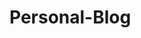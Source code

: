 # Personal-Blog


<!-- the purppose of this code is to present th functionality of jabascript and utilizing it to create new aspects of the file in real time. This website usese local storage to create a blog post. It also is able to toggle between light and dark mode, which modify the colors of the website. -->